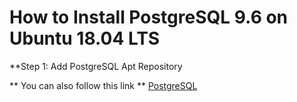 # How to Install PostgreSQL 9.6 on Ubuntu 18.04 LTS
**Step 1: Add PostgreSQL Apt Repository


** You can also follow this link **
[PostgreSQL](http://www.codebind.com/linux-tutorials/install-postgresql-9-6-ubuntu-18-04-lts-linux/)
